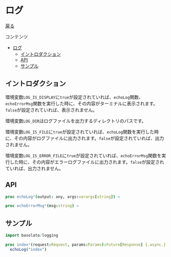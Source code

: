 ログ
===
[戻る](../../README.md)

コンテンツ

<!--ts-->
   * [ログ](#ログ)
      * [イントロダクション](#イントロダクション)
      * [API](#api)
      * [サンプル](#サンプル)

<!-- Added by: root, at: Fri Dec 31 11:51:00 UTC 2021 -->

<!--te-->

## イントロダクション
環境変数`LOG_IS_DISPLAY`に`true`が設定されていれば、`echoLog`関数、`echoErrorMsg`関数を実行した時に、その内容がターミナルに表示されます。`false`が設定されていれば、表示されません。

環境変数`LOG_DIR`はログファイルを出力するディレクトリのパスです。

環境変数`LOG_IS_FILE`に`true`が設定されていれば、`echoLog`関数を実行した時に、その内容がログファイルに出力されます。`false`が設定されていれば、出力されません。

環境変数`LOG_IS_ERROR_FILE`に`true`が設定されていれば、`echoErrorMsg`関数を実行した時に、その内容がエラーログファイルに出力されます。`false`が設定されていれば、出力されません。

## API
```nim
proc echoLog*(output: any, args:varargs[string]) =

proc echoErrorMsg*(msg:string) =
```

## サンプル

```nim
import basolato/logging

proc index*(request:Request, params:Params):Future[Response] {.async.} =
  echoLog("index")
```
